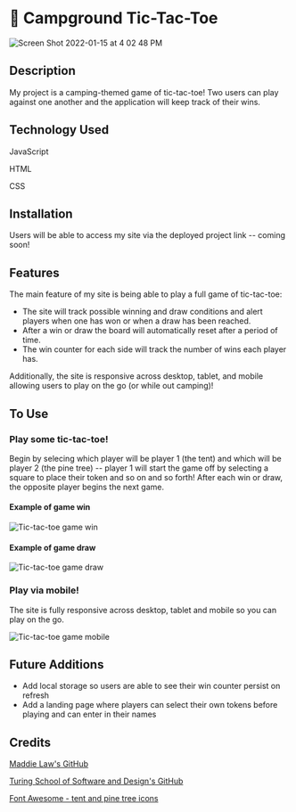 # 🌲 Campground Tic-Tac-Toe

![Screen Shot 2022-01-15 at 4 02 48 PM](https://user-images.githubusercontent.com/92049763/149640355-aa415e24-0d0d-41ec-9fb3-07b976f27767.png)

## Description
My project is a camping-themed game of tic-tac-toe! Two users can play against one another and the application will keep track of their wins.

## Technology Used
JavaScript

HTML

CSS

## Installation
Users will be able to access my site via the deployed project link -- coming soon!

## Features
The main feature of my site is being able to play a full game of tic-tac-toe:
- The site will track possible winning and draw conditions and alert players when one has won or when a draw has been reached.
- After a win or draw the board will automatically reset after a period of time.
- The win counter for each side will track the number of wins each player has.

Additionally, the site is responsive across desktop, tablet, and mobile allowing users to play on the go (or while out camping)!

## To Use

### Play some tic-tac-toe!
Begin by selecing which player will be player 1 (the tent) and which will be player 2 (the pine tree) -- player 1 will start the game off by selecting a square to place their token and so on and so forth! After each win or draw, the opposite player begins the next game.

#### Example of game win
![Tic-tac-toe game win](https://media3.giphy.com/media/iXHs2fsh6N8T6omPJe/giphy.gif?cid=790b76115c797dc3f66308ef3266e510572590edf4e66370&rid=giphy.gif&ct=g)

#### Example of game draw
![Tic-tac-toe game draw](https://media1.giphy.com/media/ptbLpn4w722NfJMqwC/giphy.gif?cid=790b76113faac81c71bbf1e70ebc526282edebc3505df7d7&rid=giphy.gif&ct=g)

### Play via mobile!
The site is fully responsive across desktop, tablet and mobile so you can play on the go.

![Tic-tac-toe game mobile](https://media2.giphy.com/media/Hbb8AOgJbR6jbsJ5P4/giphy.gif?cid=790b7611ee2e4dd715ebaf11ef47bdc8c726eb192fca1e30&rid=giphy.gif&ct=g)

## Future Additions
- Add local storage so users are able to see their win counter persist on refresh
- Add a landing page where players can select their own tokens before playing and can enter in their names

## Credits
[Maddie Law's GitHub](https://github.com/maddielaw)

[Turing School of Software and Design's GitHub](https://github.com/turingschool-examples)

[Font Awesome - tent and pine tree icons](https://fontawesome.com/license)
